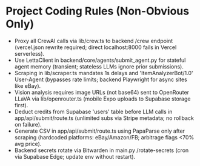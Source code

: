 # Project Coding Rules (Non-Obvious Only)
- Proxy all CrewAI calls via lib/crew.ts to backend /crew endpoint (vercel.json rewrite required; direct localhost:8000 fails in Vercel serverless).
- Use LettaClient in backend/core/agents/submit_agent.py for stateful agent memory (transient; stateless LLMs ignore prior submissions).
- Scraping in lib/scraper.ts mandates 1s delays and 'ItemAnalyzerBot/1.0' User-Agent (bypasses rate limits; backend Playwright for async sites like eBay).
- Vision analysis requires image URLs (not base64) sent to OpenRouter LLaVA via lib/openrouter.ts (mobile Expo uploads to Supabase storage first).
- Deduct credits from Supabase 'users' table before LLM calls in app/api/submit/route.ts (unlimited subs via Stripe metadata; no rollback on failure).
- Generate CSV in app/api/submit/route.ts using PapaParse only after scraping (hardcoded platforms: eBay/Amazon/FB; arbitrage flags <70% avg price).
- Backend secrets rotate via Bitwarden in main.py /rotate-secrets (cron via Supabase Edge; update env without restart).